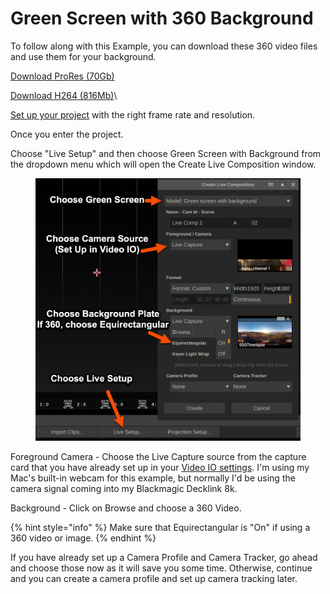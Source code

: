 # Green Screen with 360 Background

To follow along with this Example, you can download these 360 video files and use them for your background.&#x20;

[Download ProRes (70Gb)](https://www.dropbox.com/scl/fo/vklhr75qv9ydjt8m75uv2/h?rlkey=hjh7qr1obj95wjyy8u2eswwae\&dl=0)

[Download H264 (816Mb)](https://www.dropbox.com/scl/fo/gzcneqrlixobbe4gptzxm/h?rlkey=vk90pz461capnatrh7hyiy840\&dl=0)\


[Set up your project](../getting-started/the-basics/project-settings.md) with the right frame rate and resolution.&#x20;

Once you enter the project.

Choose "Live Setup" and then choose Green Screen with Background from the dropdown menu which will open the Create Live Composition window.

<figure><img src="../.gitbook/assets/image (32).png" alt="" width="563"><figcaption></figcaption></figure>

Foreground Camera - Choose the Live Capture source from the capture card that you have already set up in your [Video IO settings](../getting-started/introduction/settings/video-io-settings/). I'm using my Mac's built-in webcam for this example, but normally I'd be using the camera signal coming into my Blackmagic Decklink 8k.&#x20;

Background - Click on Browse and choose a 360 Video.&#x20;

{% hint style="info" %}
Make sure that Equirectangular is "On" if using a 360 video or image.
{% endhint %}

If you have already set up a Camera Profile and Camera Tracker, go ahead and choose those now as it will save you some time. Otherwise, continue and you can create a camera profile and set up camera tracking later.&#x20;





